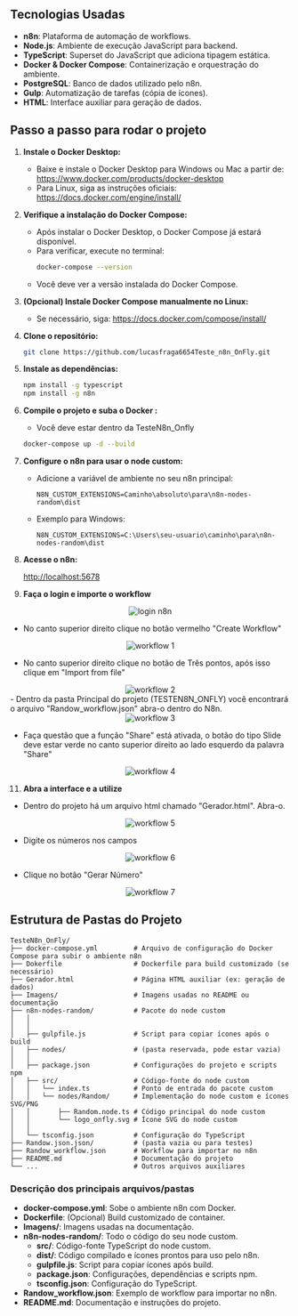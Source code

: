 ## Tecnologias Usadas

- **n8n**: Plataforma de automação de workflows.
- **Node.js**: Ambiente de execução JavaScript para backend.
- **TypeScript**: Superset do JavaScript que adiciona tipagem estática.
- **Docker & Docker Compose**: Containerização e orquestração do ambiente.
- **PostgreSQL**: Banco de dados utilizado pelo n8n.
- **Gulp**: Automatização de tarefas (cópia de ícones).
- **HTML**: Interface auxiliar para geração de dados.

## Passo a passo para rodar o projeto
1. **Instale o Docker Desktop:**
	- Baixe e instale o Docker Desktop para Windows ou Mac a partir de: https://www.docker.com/products/docker-desktop
	- Para Linux, siga as instruções oficiais: https://docs.docker.com/engine/install/

2. **Verifique a instalação do Docker Compose:**
	- Após instalar o Docker Desktop, o Docker Compose já estará disponível.
	- Para verificar, execute no terminal:
	  ```sh
	  docker-compose --version
	  ```
	- Você deve ver a versão instalada do Docker Compose.

3. **(Opcional) Instale Docker Compose manualmente no Linux:**
	- Se necessário, siga: https://docs.docker.com/compose/install/



4. **Clone o repositório:**
	```sh
	git clone https://github.com/lucasfraga6654Teste_n8n_OnFly.git

	```

5. **Instale as dependências:**
	```sh
    npm install -g typescript
	npm install -g n8n
	```

6. **Compile o projeto e suba o Docker :**
   - Você deve estar dentro da TesteN8n_Onfly
	```sh
   docker-compose up -d --build
	```

7. **Configure o n8n para usar o node custom:**
	- Adicione a variável de ambiente no seu n8n principal:
	  ```
	  N8N_CUSTOM_EXTENSIONS=Caminho\absoluto\para\n8n-nodes-random\dist
	  ```
	- Exemplo para Windows:
	  ```
	  N8N_CUSTOM_EXTENSIONS=C:\Users\seu-usuario\caminho\para\n8n-nodes-random\dist
	  ```


	


8. **Acesse o n8n:**

	[http://localhost:5678](http://localhost:5678)

10. **Faça o login e importe o workflow**




<div align="center">
	<img src="Imagens/tela_login.png" alt="login n8n" />
</div>

- No canto superior direito clique no botão vermelho "Create Workflow"

<div align="center">
	<img src="Imagens/passo_1_workflow.png" alt="workflow 1" />
</div>

- No canto superior direito clique no botão de Três pontos, após isso clique em "Import from file"

<div align="center">
	<img src="Imagens/passo_2_workflow.png" alt="workflow 2" />
</div>
- Dentro da pasta Principal do projeto (TESTEN8N_ONFLY) você encontrará o arquivo "Randow_workflow.json" abra-o dentro do N8n.

<div align="center">
	<img src="Imagens/passo_3_workflow.png" alt="workflow 3" />
</div>

- Faça questão que a função "Share" está ativada, o botão do tipo Slide deve estar verde no canto superior direito ao lado esquerdo da palavra "Share"

<div align="center">
	<img src="Imagens/passo_5_workflow.png" alt="workflow 4" />
</div>

11. **Abra a interface e a utilize**

- Dentro do projeto há um arquivo html chamado "Gerador.html". Abra-o.

<div align="center">
	<img src="Imagens/Passo_1.png" alt="workflow 5" />
</div>

- Digite os números nos campos

<div align="center">
	<img src="Imagens/Passo_2.png" alt="workflow 6" />
</div>

- Clique no botão "Gerar Número"

<div align="center">
	<img src="Imagens/Passo_3.png" alt="workflow 7" />
</div>








## Estrutura de Pastas do Projeto

```
TesteN8n_OnFly/
├── docker-compose.yml         # Arquivo de configuração do Docker Compose para subir o ambiente n8n
├── Dokerfile                  # Dockerfile para build customizado (se necessário)
├── Gerador.html               # Página HTML auxiliar (ex: geração de dados)
├── Imagens/                   # Imagens usadas no README ou documentação
├── n8n-nodes-random/          # Pacote do node custom
│   │   
│   │   
│   ├── gulpfile.js            # Script para copiar ícones após o build
│   ├── nodes/                 # (pasta reservada, pode estar vazia)
│   │ 
│   ├── package.json           # Configurações do projeto e scripts npm
│   ├── src/                   # Código-fonte do node custom
│   │   └── index.ts           # Ponto de entrada do pacote custom
│   │   └── nodes/Random/      # Implementação do node custom e ícones SVG/PNG
│   │       ├── Random.node.ts # Código principal do node custom
│   │       └── logo_onfly.svg # Ícone SVG do node custom
│   │       
│   └── tsconfig.json          # Configuração do TypeScript
├── Randow.json.json/          # (pasta vazia ou para testes)
├── Randow_workflow.json       # Workflow para importar no n8n
├── README.md                  # Documentação do projeto
└── ...                        # Outros arquivos auxiliares
```

### Descrição dos principais arquivos/pastas
- **docker-compose.yml**: Sobe o ambiente n8n com Docker.
- **Dockerfile**: (Opcional) Build customizado de container.
- **Imagens/**: Imagens usadas na documentação.
- **n8n-nodes-random/**: Todo o código do seu node custom.
	- **src/**: Código-fonte TypeScript do node custom.
	- **dist/**: Código compilado e ícones prontos para uso pelo n8n.
	- **gulpfile.js**: Script para copiar ícones após build.
	- **package.json**: Configurações, dependências e scripts npm.
	- **tsconfig.json**: Configuração do TypeScript.
- **Randow_workflow.json**: Exemplo de workflow para importar no n8n.
- **README.md**: Documentação e instruções do projeto.



